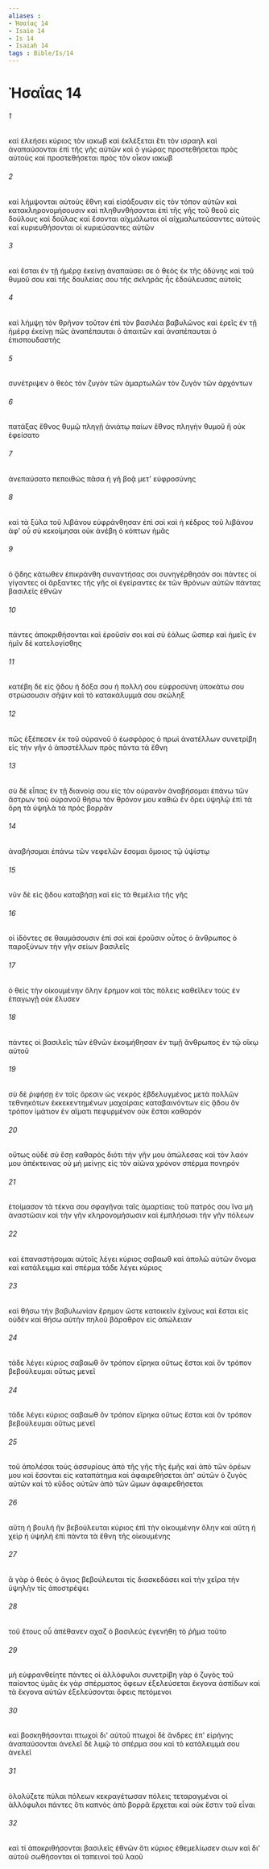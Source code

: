 ```yaml
---
aliases : 
- Ἠσαΐας 14
- Isaïe 14
- Is 14
- Isaiah 14
tags : Bible/Is/14
---
```


# Ἠσαΐας 14

###### 1
καὶ ἐλεήσει κύριος τὸν ιακωβ καὶ ἐκλέξεται ἔτι τὸν ισραηλ καὶ ἀναπαύσονται ἐπὶ τῆς γῆς αὐτῶν καὶ ὁ γιώρας προστεθήσεται πρὸς αὐτοὺς καὶ προστεθήσεται πρὸς τὸν οἶκον ιακωβ
###### 2
καὶ λήμψονται αὐτοὺς ἔθνη καὶ εἰσάξουσιν εἰς τὸν τόπον αὐτῶν καὶ κατακληρονομήσουσιν καὶ πληθυνθήσονται ἐπὶ τῆς γῆς τοῦ θεοῦ εἰς δούλους καὶ δούλας καὶ ἔσονται αἰχμάλωτοι οἱ αἰχμαλωτεύσαντες αὐτούς καὶ κυριευθήσονται οἱ κυριεύσαντες αὐτῶν
###### 3
καὶ ἔσται ἐν τῇ ἡμέρᾳ ἐκείνῃ ἀναπαύσει σε ὁ θεὸς ἐκ τῆς ὀδύνης καὶ τοῦ θυμοῦ σου καὶ τῆς δουλείας σου τῆς σκληρᾶς ἧς ἐδούλευσας αὐτοῖς
###### 4
καὶ λήμψῃ τὸν θρῆνον τοῦτον ἐπὶ τὸν βασιλέα βαβυλῶνος καὶ ἐρεῖς ἐν τῇ ἡμέρᾳ ἐκείνῃ πῶς ἀναπέπαυται ὁ ἀπαιτῶν καὶ ἀναπέπαυται ὁ ἐπισπουδαστής
###### 5
συνέτριψεν ὁ θεὸς τὸν ζυγὸν τῶν ἁμαρτωλῶν τὸν ζυγὸν τῶν ἀρχόντων
###### 6
πατάξας ἔθνος θυμῷ πληγῇ ἀνιάτῳ παίων ἔθνος πληγὴν θυμοῦ ἣ οὐκ ἐφείσατο
###### 7
ἀνεπαύσατο πεποιθώς πᾶσα ἡ γῆ βοᾷ μετ' εὐφροσύνης
###### 8
καὶ τὰ ξύλα τοῦ λιβάνου εὐφράνθησαν ἐπὶ σοὶ καὶ ἡ κέδρος τοῦ λιβάνου ἀφ' οὗ σὺ κεκοίμησαι οὐκ ἀνέβη ὁ κόπτων ἡμᾶς
###### 9
ὁ ᾅδης κάτωθεν ἐπικράνθη συναντήσας σοι συνηγέρθησάν σοι πάντες οἱ γίγαντες οἱ ἄρξαντες τῆς γῆς οἱ ἐγείραντες ἐκ τῶν θρόνων αὐτῶν πάντας βασιλεῖς ἐθνῶν
###### 10
πάντες ἀποκριθήσονται καὶ ἐροῦσίν σοι καὶ σὺ ἑάλως ὥσπερ καὶ ἡμεῖς ἐν ἡμῖν δὲ κατελογίσθης
###### 11
κατέβη δὲ εἰς ᾅδου ἡ δόξα σου ἡ πολλή σου εὐφροσύνη ὑποκάτω σου στρώσουσιν σῆψιν καὶ τὸ κατακάλυμμά σου σκώληξ
###### 12
πῶς ἐξέπεσεν ἐκ τοῦ οὐρανοῦ ὁ ἑωσφόρος ὁ πρωὶ ἀνατέλλων συνετρίβη εἰς τὴν γῆν ὁ ἀποστέλλων πρὸς πάντα τὰ ἔθνη
###### 13
σὺ δὲ εἶπας ἐν τῇ διανοίᾳ σου εἰς τὸν οὐρανὸν ἀναβήσομαι ἐπάνω τῶν ἄστρων τοῦ οὐρανοῦ θήσω τὸν θρόνον μου καθιῶ ἐν ὄρει ὑψηλῷ ἐπὶ τὰ ὄρη τὰ ὑψηλὰ τὰ πρὸς βορρᾶν
###### 14
ἀναβήσομαι ἐπάνω τῶν νεφελῶν ἔσομαι ὅμοιος τῷ ὑψίστῳ
###### 15
νῦν δὲ εἰς ᾅδου καταβήσῃ καὶ εἰς τὰ θεμέλια τῆς γῆς
###### 16
οἱ ἰδόντες σε θαυμάσουσιν ἐπὶ σοὶ καὶ ἐροῦσιν οὗτος ὁ ἄνθρωπος ὁ παροξύνων τὴν γῆν σείων βασιλεῖς
###### 17
ὁ θεὶς τὴν οἰκουμένην ὅλην ἔρημον καὶ τὰς πόλεις καθεῖλεν τοὺς ἐν ἐπαγωγῇ οὐκ ἔλυσεν
###### 18
πάντες οἱ βασιλεῖς τῶν ἐθνῶν ἐκοιμήθησαν ἐν τιμῇ ἄνθρωπος ἐν τῷ οἴκῳ αὐτοῦ
###### 19
σὺ δὲ ῥιφήσῃ ἐν τοῖς ὄρεσιν ὡς νεκρὸς ἐβδελυγμένος μετὰ πολλῶν τεθνηκότων ἐκκεκεντημένων μαχαίραις καταβαινόντων εἰς ᾅδου ὃν τρόπον ἱμάτιον ἐν αἵματι πεφυρμένον οὐκ ἔσται καθαρόν
###### 20
οὕτως οὐδὲ σὺ ἔσῃ καθαρός διότι τὴν γῆν μου ἀπώλεσας καὶ τὸν λαόν μου ἀπέκτεινας οὐ μὴ μείνῃς εἰς τὸν αἰῶνα χρόνον σπέρμα πονηρόν
###### 21
ἑτοίμασον τὰ τέκνα σου σφαγῆναι ταῖς ἁμαρτίαις τοῦ πατρός σου ἵνα μὴ ἀναστῶσιν καὶ τὴν γῆν κληρονομήσωσιν καὶ ἐμπλήσωσι τὴν γῆν πόλεων
###### 22
καὶ ἐπαναστήσομαι αὐτοῖς λέγει κύριος σαβαωθ καὶ ἀπολῶ αὐτῶν ὄνομα καὶ κατάλειμμα καὶ σπέρμα τάδε λέγει κύριος
###### 23
καὶ θήσω τὴν βαβυλωνίαν ἔρημον ὥστε κατοικεῖν ἐχίνους καὶ ἔσται εἰς οὐδέν καὶ θήσω αὐτὴν πηλοῦ βάραθρον εἰς ἀπώλειαν
###### 24
τάδε λέγει κύριος σαβαωθ ὃν τρόπον εἴρηκα οὕτως ἔσται καὶ ὃν τρόπον βεβούλευμαι οὕτως μενεῖ
###### 24
τάδε λέγει κύριος σαβαωθ ὃν τρόπον εἴρηκα οὕτως ἔσται καὶ ὃν τρόπον βεβούλευμαι οὕτως μενεῖ
###### 25
τοῦ ἀπολέσαι τοὺς ἀσσυρίους ἀπὸ τῆς γῆς τῆς ἐμῆς καὶ ἀπὸ τῶν ὀρέων μου καὶ ἔσονται εἰς καταπάτημα καὶ ἀφαιρεθήσεται ἀπ' αὐτῶν ὁ ζυγὸς αὐτῶν καὶ τὸ κῦδος αὐτῶν ἀπὸ τῶν ὤμων ἀφαιρεθήσεται
###### 26
αὕτη ἡ βουλή ἣν βεβούλευται κύριος ἐπὶ τὴν οἰκουμένην ὅλην καὶ αὕτη ἡ χεὶρ ἡ ὑψηλὴ ἐπὶ πάντα τὰ ἔθνη τῆς οἰκουμένης
###### 27
ἃ γὰρ ὁ θεὸς ὁ ἅγιος βεβούλευται τίς διασκεδάσει καὶ τὴν χεῖρα τὴν ὑψηλὴν τίς ἀποστρέψει
###### 28
τοῦ ἔτους οὗ ἀπέθανεν αχαζ ὁ βασιλεύς ἐγενήθη τὸ ῥῆμα τοῦτο
###### 29
μὴ εὐφρανθείητε πάντες οἱ ἀλλόφυλοι συνετρίβη γὰρ ὁ ζυγὸς τοῦ παίοντος ὑμᾶς ἐκ γὰρ σπέρματος ὄφεων ἐξελεύσεται ἔκγονα ἀσπίδων καὶ τὰ ἔκγονα αὐτῶν ἐξελεύσονται ὄφεις πετόμενοι
###### 30
καὶ βοσκηθήσονται πτωχοὶ δι' αὐτοῦ πτωχοὶ δὲ ἄνδρες ἐπ' εἰρήνης ἀναπαύσονται ἀνελεῖ δὲ λιμῷ τὸ σπέρμα σου καὶ τὸ κατάλειμμά σου ἀνελεῖ
###### 31
ὀλολύζετε πύλαι πόλεων κεκραγέτωσαν πόλεις τεταραγμέναι οἱ ἀλλόφυλοι πάντες ὅτι καπνὸς ἀπὸ βορρᾶ ἔρχεται καὶ οὐκ ἔστιν τοῦ εἶναι
###### 32
καὶ τί ἀποκριθήσονται βασιλεῖς ἐθνῶν ὅτι κύριος ἐθεμελίωσεν σιων καὶ δι' αὐτοῦ σωθήσονται οἱ ταπεινοὶ τοῦ λαοῦ
